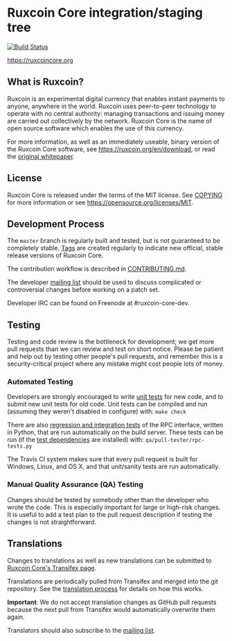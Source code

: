 Ruxcoin Core integration/staging tree
=====================================

[![Build Status](https://travis-ci.org/ruxcoin/ruxcoin.svg?branch=master)](https://travis-ci.org/ruxcoin/ruxcoin)

https://ruxcoincore.org

What is Ruxcoin?
----------------

Ruxcoin is an experimental digital currency that enables instant payments to
anyone, anywhere in the world. Ruxcoin uses peer-to-peer technology to operate
with no central authority: managing transactions and issuing money are carried
out collectively by the network. Ruxcoin Core is the name of open source
software which enables the use of this currency.

For more information, as well as an immediately useable, binary version of
the Ruxcoin Core software, see https://ruxcoin.org/en/download, or read the
[original whitepaper](https://ruxcoincore.org/ruxcoin.pdf).

License
-------

Ruxcoin Core is released under the terms of the MIT license. See [COPYING](COPYING) for more
information or see https://opensource.org/licenses/MIT.

Development Process
-------------------

The `master` branch is regularly built and tested, but is not guaranteed to be
completely stable. [Tags](https://github.com/ruxcoin/ruxcoin/tags) are created
regularly to indicate new official, stable release versions of Ruxcoin Core.

The contribution workflow is described in [CONTRIBUTING.md](CONTRIBUTING.md).

The developer [mailing list](https://lists.linuxfoundation.org/mailman/listinfo/ruxcoin-dev)
should be used to discuss complicated or controversial changes before working
on a patch set.

Developer IRC can be found on Freenode at #ruxcoin-core-dev.

Testing
-------

Testing and code review is the bottleneck for development; we get more pull
requests than we can review and test on short notice. Please be patient and help out by testing
other people's pull requests, and remember this is a security-critical project where any mistake might cost people
lots of money.

### Automated Testing

Developers are strongly encouraged to write [unit tests](/doc/unit-tests.md) for new code, and to
submit new unit tests for old code. Unit tests can be compiled and run
(assuming they weren't disabled in configure) with: `make check`

There are also [regression and integration tests](/qa) of the RPC interface, written
in Python, that are run automatically on the build server.
These tests can be run (if the [test dependencies](/qa) are installed) with: `qa/pull-tester/rpc-tests.py`

The Travis CI system makes sure that every pull request is built for Windows, Linux, and OS X, and that unit/sanity tests are run automatically.

### Manual Quality Assurance (QA) Testing

Changes should be tested by somebody other than the developer who wrote the
code. This is especially important for large or high-risk changes. It is useful
to add a test plan to the pull request description if testing the changes is
not straightforward.

Translations
------------

Changes to translations as well as new translations can be submitted to
[Ruxcoin Core's Transifex page](https://www.transifex.com/projects/p/ruxcoin/).

Translations are periodically pulled from Transifex and merged into the git repository. See the
[translation process](doc/translation_process.md) for details on how this works.

**Important**: We do not accept translation changes as GitHub pull requests because the next
pull from Transifex would automatically overwrite them again.

Translators should also subscribe to the [mailing list](https://groups.google.com/forum/#!forum/ruxcoin-translators).

